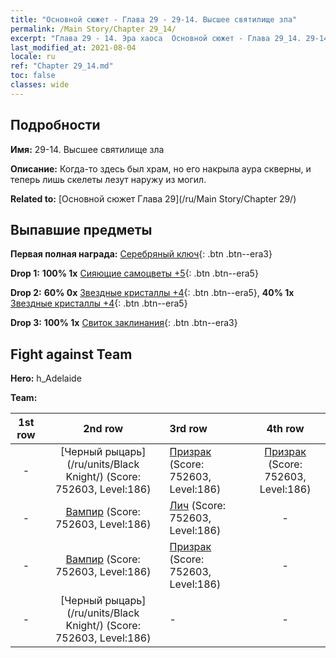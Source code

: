 ```yaml
---
title: "Основной сюжет - Глава 29 - 29-14. Высшее святилище зла"
permalink: /Main Story/Chapter 29_14/
excerpt: "Глава 29 - 14. Эра хаоса  Основной сюжет - Глава 29_14. 29-14. Высшее святилище зла"
last_modified_at: 2021-08-04
locale: ru
ref: "Chapter 29_14.md"
toc: false
classes: wide
---
```


## Подробности

 **Имя:** 29-14. Высшее святилище зла

 **Описание:** Когда-то здесь был храм, но его накрыла аура скверны, и теперь лишь скелеты лезут наружу из могил.

 **Related to:** [Основной сюжет Глава 29](/ru/Main Story/Chapter 29/)

## Выпавшие предметы

 **Первая полная награда:** [Серебряный ключ](/ItemsRU/con_693/){: .btn .btn--era3}

 **Drop 1:** **100% 1x** [Сияющие самоцветы +5](/ItemsRU/mat_100/){: .btn .btn--era5}

 **Drop 2:** **60% 0x** [Звездные кристаллы +4](/ItemsRU/mat_94/){: .btn .btn--era5}, **40% 1x** [Звездные кристаллы +4](/ItemsRU/mat_94/){: .btn .btn--era5}

 **Drop 3:** **100% 1x** [Свиток заклинания](/ItemsRU/con_694/){: .btn .btn--era3}


## Fight against Team
 **Hero:** h_Adelaide

 **Team:**


  | 1st row | 2nd row | 3rd row | 4th row |
  |:----:|:----:|:----|:----:|
  | - | [Черный рыцарь](/ru/units/Black Knight/) (Score: 752603, Level:186)  | [Призрак](/ru/units/Wight/) (Score: 752603, Level:186)  | [Призрак](/ru/units/Wight/) (Score: 752603, Level:186)  |
  | - | [Вампир](/ru/units/Vampire/) (Score: 752603, Level:186)  | [Лич](/ru/units/Lich/) (Score: 752603, Level:186)  | - |
  | - | [Вампир](/ru/units/Vampire/) (Score: 752603, Level:186)  | [Призрак](/ru/units/Wight/) (Score: 752603, Level:186)  | - |
  | - | [Черный рыцарь](/ru/units/Black Knight/) (Score: 752603, Level:186)  | - | - |


